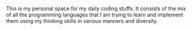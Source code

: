 This is my personal space for my daily coding stuffs. It consists of the mix of all the programming languages that I am trying to learn and implement them using my thinking skills in various manners and diversity.
